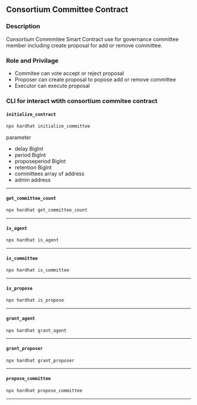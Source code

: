 ## Consortium Committee Contract

### Description

Consortium Commmitee Smart Contract use for governance committee member including create proposal for add or remove committee.

### Role and Privilage
- Commitee can vote accept or reject proposal
- Proposer can create proposal to popose add or remove committee
- Executor can execute proposal

### CLI for interact wtith consortium commitee contract

#### `initialize_contract`
``` sh
npx hardhat initialize_committee
```
parameter  
- delay BigInt
- period BigInt
- proposeperiod BigInt
- retention BigInt
- committees array of address
- admin address

---

#### `get_committee_count`
``` sh
npx hardhat get_committee_count
```
---

#### `is_agent`
```sh
npx hardhat is_agent
```
---

#### `is_committee`
```sh
npx hardhat is_committee
```
---

#### `is_propose`
```sh
npx hardhat is_propose
```
---

#### `grant_agent`
```sh
npx hardhat grant_agent
```
---

#### `grant_proposer`
```sh
npx hardhat grant_proposer
```
---

#### `propose_committee`
```sh
npx hardhat propose_committee
```
---

### 